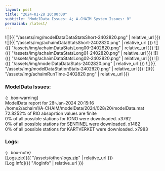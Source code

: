 ```yaml
---
layout: post
title: "2024-01-28 20:00:00"
subtitle: "ModelData Issues: 4; A-CHAIM System Issues: 0"
permalink: /latest/
---
```


![]({{ "/assets/img/modelDataDataStatsShort-2402820.png" | relative_url }})
![]({{ "/assets/img/achaimDataStatsShort-2402820.png" | relative_url }})
![]({{ "/assets/img/achaimDataStatsLong00-2402820.png" | relative_url }})
![]({{ "/assets/img/achaimDataStatsLong01-2402820.png" | relative_url }})
![]({{ "/assets/img/achaimDataStatsLong02-2402820.png" | relative_url }})
![]({{ "/assets/img/modelDataDataStats-2402820.png" | relative_url }})
![]({{ "/assets/img/modelDataStationStats-2402820.png" | relative_url }})
![]({{ "/assets/img/achaimRunTime-2402820.png" | relative_url }})


### ModelData Issues:  
  
{: .box-warning}  
 ModelData report for 28-Jan-2024 20:15:16   
 /home2/achaim1/A-CHAIM/modelData/2024/028/20/modelData.mat   
 72.8252% of RIO absoprtion values are finite   
 0% of all possible stations for IONO were downloaded. x3762   
 0% of all possible stations for SENTINEL were downloaded. x1482   
 0% of all possible stations for KARTVERKET were downloaded. x7983   
  


### Logs:  
  
{: .box-note}  
[Logs.zip]({{ "/assets/other/logs.zip" | relative_url }})  
[Log Info]({{ "/logInfo" | relative_url }})  
